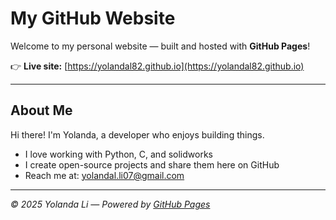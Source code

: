 # My GitHub Website

Welcome to my personal website — built and hosted with **GitHub Pages**!

👉 **Live site:** [https://yolandal82.github.io](https://yolandal82.github.io)

---

## About Me
Hi there! I'm Yolanda, a developer who enjoys building things.

- I love working with Python, C, and solidworks  
- I create open-source projects and share them here on GitHub  
- Reach me at: [yolandal.li07@gmail.com](mailto:yolandal.li07@gmail.com)

---


_© 2025 Yolanda Li — Powered by [GitHub Pages](https://pages.github.com)_
